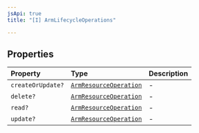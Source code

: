 ```yaml
---
jsApi: true
title: "[I] ArmLifecycleOperations"

---
```

## Properties

| Property | Type | Description |
| :------ | :------ | :------ |
| `createOrUpdate?` | [`ArmResourceOperation`](ArmResourceOperation.md) | - |
| `delete?` | [`ArmResourceOperation`](ArmResourceOperation.md) | - |
| `read?` | [`ArmResourceOperation`](ArmResourceOperation.md) | - |
| `update?` | [`ArmResourceOperation`](ArmResourceOperation.md) | - |
